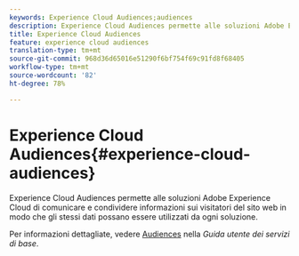 ```yaml
---
keywords: Experience Cloud Audiences;audiences
description: Experience Cloud Audiences permette alle soluzioni Adobe Experience Cloud di comunicare e condividere informazioni sui visitatori del sito web in modo che gli stessi dati possano essere utilizzati da ogni soluzione.
title: Experience Cloud Audiences
feature: experience cloud audiences
translation-type: tm+mt
source-git-commit: 968d36d65016e51290f6bf754f69c91fd8f68405
workflow-type: tm+mt
source-wordcount: '82'
ht-degree: 78%

---
```



# Experience Cloud Audiences{#experience-cloud-audiences}

Experience Cloud Audiences permette alle soluzioni Adobe Experience Cloud di comunicare e condividere informazioni sui visitatori del sito web in modo che gli stessi dati possano essere utilizzati da ogni soluzione.

Per informazioni dettagliate, vedere [Audiences](https://experienceleague.adobe.com/docs/core-services/interface/audiences/audience-library.html) nella *Guida utente dei servizi di base*.
